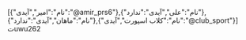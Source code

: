[{"نام":"امیر","آیدی":"@amir_prs6"},{"نام":"علی","آیدی":"ندارد"},{"نام":"ماهان","آیدی":"ندارد"},{"نام":"کلاب اسپورت","آیدی":"@club_sport"}]
تuwu262
